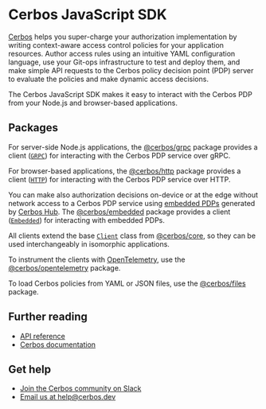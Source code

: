 # Cerbos JavaScript SDK

[Cerbos](https://cerbos.dev) helps you super-charge your authorization implementation by writing context-aware access control policies for your application resources.
Author access rules using an intuitive YAML configuration language, use your Git-ops infrastructure to test and deploy them, and make simple API requests to the Cerbos policy decision point (PDP) server to evaluate the policies and make dynamic access decisions.

The Cerbos JavaScript SDK makes it easy to interact with the Cerbos PDP from your Node.js and browser-based applications.

## Packages

For server-side Node.js applications, the [@cerbos/grpc](/packages/grpc/README.md) package provides a client ([`GRPC`](/docs/grpc.grpc.md)) for interacting with the Cerbos PDP service over gRPC.

For browser-based applications, the [@cerbos/http](/packages/http/README.md) package provides a client ([`HTTP`](/docs/http.http.md)) for interacting with the Cerbos PDP service over HTTP.

You can make also authorization decisions on-device or at the edge without network access to a Cerbos PDP service using [embedded PDPs](https://docs.cerbos.dev/cerbos-hub/decision-points-embedded) generated by [Cerbos Hub](https://hub.cerbos.cloud).
The [@cerbos/embedded](/packages/embedded/README.md) package provides a client ([`Embedded`](/docs/embedded.embedded.md)) for interacting with embedded PDPs.

All clients extend the base [`Client`](/docs/core.client.md) class from [@cerbos/core](/packages/core/README.md), so they can be used interchangeably in isomorphic applications.

To instrument the clients with [OpenTelemetry](http://opentelemetry.io), use the [@cerbos/opentelemetry](/packages/opentelemetry/README.md) package.

To load Cerbos policies from YAML or JSON files, use the [@cerbos/files](/packages/files/README.md) package.

## Further reading

- [API reference](/docs/index.md)
- [Cerbos documentation](https://docs.cerbos.dev)

## Get help

- [Join the Cerbos community on Slack](http://go.cerbos.io/slack)
- [Email us at help@cerbos.dev](mailto:help@cerbos.dev)
